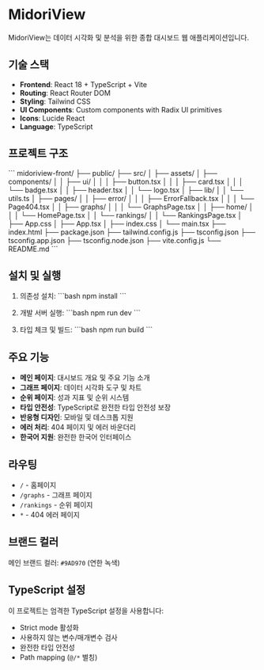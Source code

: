 # MidoriView

MidoriView는 데이터 시각화 및 분석을 위한 종합 대시보드 웹 애플리케이션입니다.

## 기술 스택

-   **Frontend**: React 18 + TypeScript + Vite
-   **Routing**: React Router DOM
-   **Styling**: Tailwind CSS
-   **UI Components**: Custom components with Radix UI primitives
-   **Icons**: Lucide React
-   **Language**: TypeScript

## 프로젝트 구조

\`\`\`
midoriview-front/
├── public/
├── src/
│ ├── assets/
│ ├── components/
│ │ ├── ui/
│ │ │ ├── button.tsx
│ │ │ ├── card.tsx
│ │ │ └── badge.tsx
│ │ ├── header.tsx
│ │ └── logo.tsx
│ ├── lib/
│ │ └── utils.ts
│ ├── pages/
│ │ ├── error/
│ │ │ ├── ErrorFallback.tsx
│ │ │ └── Page404.tsx
│ │ ├── graphs/
│ │ │ └── GraphsPage.tsx
│ │ ├── home/
│ │ │ └── HomePage.tsx
│ │ └── rankings/
│ │ └── RankingsPage.tsx
│ ├── App.css
│ ├── App.tsx
│ ├── index.css
│ └── main.tsx
├── index.html
├── package.json
├── tailwind.config.js
├── tsconfig.json
├── tsconfig.app.json
├── tsconfig.node.json
├── vite.config.js
└── README.md
\`\`\`

## 설치 및 실행

1. 의존성 설치:
   \`\`\`bash
   npm install
   \`\`\`

2. 개발 서버 실행:
   \`\`\`bash
   npm run dev
   \`\`\`

3. 타입 체크 및 빌드:
   \`\`\`bash
   npm run build
   \`\`\`

## 주요 기능

-   **메인 페이지**: 대시보드 개요 및 주요 기능 소개
-   **그래프 페이지**: 데이터 시각화 도구 및 차트
-   **순위 페이지**: 성과 지표 및 순위 시스템
-   **타입 안전성**: TypeScript로 완전한 타입 안전성 보장
-   **반응형 디자인**: 모바일 및 데스크톱 지원
-   **에러 처리**: 404 페이지 및 에러 바운더리
-   **한국어 지원**: 완전한 한국어 인터페이스

## 라우팅

-   `/` - 홈페이지
-   `/graphs` - 그래프 페이지
-   `/rankings` - 순위 페이지
-   `*` - 404 에러 페이지

## 브랜드 컬러

메인 브랜드 컬러: `#9AD970` (연한 녹색)

## TypeScript 설정

이 프로젝트는 엄격한 TypeScript 설정을 사용합니다:

-   Strict mode 활성화
-   사용하지 않는 변수/매개변수 검사
-   완전한 타입 안전성
-   Path mapping (`@/*` 별칭)
